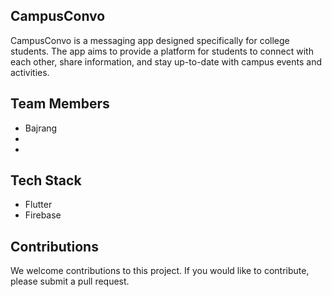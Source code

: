 ## CampusConvo

CampusConvo is a messaging app designed specifically for college students. The app aims to provide a platform for students to connect with each other, share information, and stay up-to-date with campus events and activities.

## Team Members

- Bajrang
- 
- 

## Tech Stack

- Flutter 
- Firebase

## Contributions

We welcome contributions to this project. If you would like to contribute, please submit a pull request.

